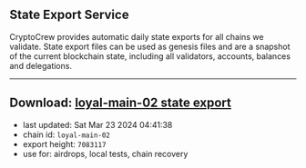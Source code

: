 ## State Export Service
CryptoCrew provides automatic daily state exports for all chains we validate. State export files can be used as genesis files and are a snapshot of the current blockchain state, including all validators, accounts, balances and delegations.

---
**Download: [loyal-main-02 state export](https://dl-eu2.ccvalidators.com/SERVICE/loyal/loyal-main-02_export_7083117.json)**
---

- last updated: Sat Mar 23 2024 04:41:38
- chain id: `loyal-main-02`
- export height: `7083117`
- use for: airdrops, local tests, chain recovery
